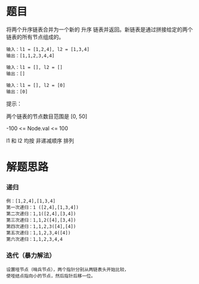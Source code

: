 # 题目
将两个升序链表合并为一个新的 升序 链表并返回。新链表是通过拼接给定的两个链表的所有节点组成的。

    输入：l1 = [1,2,4], l2 = [1,3,4]
    输出：[1,1,2,3,4,4]
    
    输入：l1 = [], l2 = []
    输出：[]

    输入：l1 = [], l2 = [0]
    输出：[0]

提示：

两个链表的节点数目范围是 [0, 50]

-100 <= Node.val <= 100

l1 和 l2 均按 非递减顺序 排列 

# 解题思路

### 递归
    例：[1,2,4],[1,3,4]
    第一次递归：1 ([2,4],[1,3,4])
    第二次递归：1,1([2,4],[3,4])
    第三次递归：1,1,2([4],[3,4])
    第四次递归：1,1,2,3([4],[4])
    第五次递归：1,1,2,3,4([4])
    第六次递归：1,1,2,3,4,4

### 迭代（暴力解法）
    设置哑节点（哨兵节点），两个指针分别从两链表头开始比较，
    使哑结点指向小的节点，然后指针后移一位。